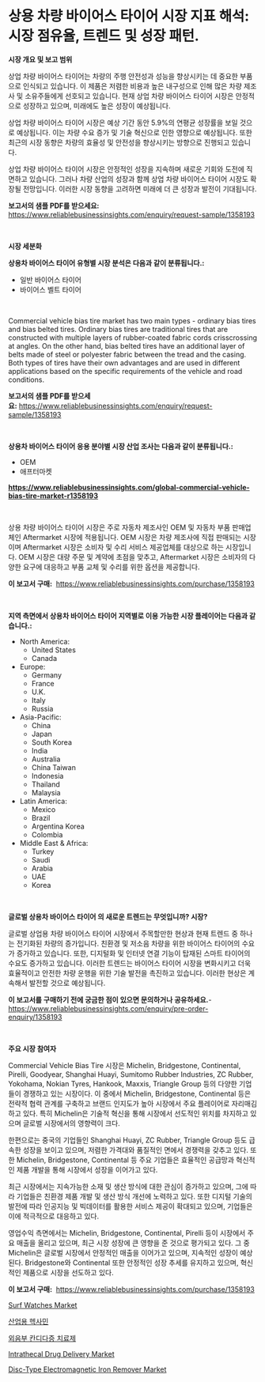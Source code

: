 <p><h1>상용 차량 바이어스 타이어 시장 지표 해석: 시장 점유율, 트렌드 및 성장 패턴.</h1></p><p><strong>시장 개요 및 보고 범위</strong></p>
<p><p>상업 차량 바이어스 타이어는 차량의 주행 안전성과 성능을 향상시키는 데 중요한 부품으로 인식되고 있습니다. 이 제품은 저렴한 비용과 높은 내구성으로 인해 많은 차량 제조사 및 소유주들에게 선호되고 있습니다. 현재 상업 차량 바이어스 타이어 시장은 안정적으로 성장하고 있으며, 미래에도 높은 성장이 예상됩니다.</p><p>상업 차량 바이어스 타이어 시장은 예상 기간 동안 5.9%의 연평균 성장률을 보일 것으로 예상됩니다. 이는 차량 수요 증가 및 기술 혁신으로 인한 영향으로 예상됩니다. 또한 최근의 시장 동향은 차량의 효율성 및 안전성을 향상시키는 방향으로 진행되고 있습니다.</p><p>상업 차량 바이어스 타이어 시장은 안정적인 성장을 지속하며 새로운 기회와 도전에 직면하고 있습니다. 그러나 차량 산업의 성장과 함께 상업 차량 바이어스 타이어 시장도 확장될 전망입니다. 이러한 시장 동향을 고려하면 미래에 더 큰 성장과 발전이 기대됩니다.</p></p>
<p><strong>보고서의 샘플 PDF를 받으세요:</strong> <a href="https://www.reliablebusinessinsights.com/enquiry/request-sample/1358193">https://www.reliablebusinessinsights.com/enquiry/request-sample/1358193</a></p>
<p>&nbsp;</p>
<p><strong>시장 세분화</strong></p>
<p><strong>상용차 바이어스 타이어 유형별 시장 분석은 다음과 같이 분류됩니다.:</strong></p>
<p><ul><li>일반 바이어스 타이어</li><li>바이어스 벨트 타이어</li></ul></p>
<p>&nbsp;</p>
<p><p>Commercial vehicle bias tire market has two main types - ordinary bias tires and bias belted tires. Ordinary bias tires are traditional tires that are constructed with multiple layers of rubber-coated fabric cords crisscrossing at angles. On the other hand, bias belted tires have an additional layer of belts made of steel or polyester fabric between the tread and the casing. Both types of tires have their own advantages and are used in different applications based on the specific requirements of the vehicle and road conditions.</p></p>
<p><strong>보고서의 샘플 PDF를 받으세요:</strong>&nbsp;<a href="https://www.reliablebusinessinsights.com/enquiry/request-sample/1358193">https://www.reliablebusinessinsights.com/enquiry/request-sample/1358193</a></p>
<p>&nbsp;</p>
<p><strong> 상용차 바이어스 타이어 응용 분야별 시장 산업 조사는 다음과 같이 분류됩니다.:</strong></p>
<p><ul><li>OEM</li><li>애프터마켓</li></ul></p>
<p><strong><a href="https://www.reliablebusinessinsights.com/global-commercial-vehicle-bias-tire-market-r1358193">https://www.reliablebusinessinsights.com/global-commercial-vehicle-bias-tire-market-r1358193</a></strong></p>
<p>&nbsp;</p>
<p><p>상용 차량 바이어스 타이어 시장은 주로 자동차 제조사인 OEM 및 자동차 부품 판매업체인 Aftermarket 시장에 적용됩니다. OEM 시장은 차량 제조사에 직접 판매되는 시장이며 Aftermarket 시장은 소비자 및 수리 서비스 제공업체를 대상으로 하는 시장입니다. OEM 시장은 대량 주문 및 계약에 초점을 맞추고, Aftermarket 시장은 소비자의 다양한 요구에 대응하고 부품 교체 및 수리를 위한 옵션을 제공합니다.</p></p>
<p><strong>이 보고서 구매:</strong>&nbsp; <a href="https://www.reliablebusinessinsights.com/purchase/1358193">https://www.reliablebusinessinsights.com/purchase/1358193</a></p>
<p>&nbsp;</p>
<p><strong>지역 측면에서 상용차 바이어스 타이어 지역별로 이용 가능한 시장 플레이어는 다음과 같습니다.:</strong></p>
<p><ul>
    <li>
        North America:
        <ul>
            <li>United States</li>
            <li>Canada</li>
        </ul>
    </li>
    <li>
        Europe:
        <ul>
            <li>Germany</li>
            <li>France</li>
            <li>U.K.</li>
            <li>Italy</li>
            <li>Russia</li>
        </ul>
    </li>
    <li>
        Asia-Pacific:
        <ul>
            <li>China</li>
            <li>Japan</li>
            <li>South Korea</li>
            <li>India</li>
            <li>Australia</li>
            <li>China Taiwan</li>
            <li>Indonesia</li>
            <li>Thailand</li>
            <li>Malaysia</li>
        </ul>
    </li>
    <li>
        Latin America:
        <ul>
            <li>Mexico</li>
            <li>Brazil</li>
            <li>Argentina Korea</li>
            <li>Colombia</li>
        </ul>
    </li>
    <li>
        Middle East & Africa:
        <ul>
            <li>Turkey</li>
            <li>Saudi</li>
            <li>Arabia</li>
            <li>UAE</li>
            <li>Korea</li>
        </ul>
    </li>
    </ul></p>
<p>&nbsp;</p>
<p><strong>글로벌 상용차 바이어스 타이어 의 새로운 트렌드는 무엇입니까? 시장?</strong></p>
<p><p>글로벌 상업용 차량 바이어스 타이어 시장에서 주목할만한 현상과 현재 트렌드 중 하나는 전기화된 차량의 증가입니다. 친환경 및 저소음 차량을 위한 바이어스 타이어의 수요가 증가하고 있습니다. 또한, 디지털화 및 인터넷 연결 기능이 탑재된 스마트 타이어의 수요도 증가하고 있습니다. 이러한 트렌드는 바이어스 타이어 시장을 변화시키고 더욱 효율적이고 안전한 차량 운행을 위한 기술 발전을 촉진하고 있습니다. 이러한 현상은 계속해서 발전할 것으로 예상됩니다.</p></p>
<p><strong>이 보고서를 구매하기 전에 궁금한 점이 있으면 문의하거나 공유하세요.</strong>- <a href="https://www.reliablebusinessinsights.com/enquiry/pre-order-enquiry/1358193">https://www.reliablebusinessinsights.com/enquiry/pre-order-enquiry/1358193</a></p>
<p>&nbsp;</p>
<p><strong>주요 시장 참여자</strong></p>
<p><p>Commercial Vehicle Bias Tire 시장은 Michelin, Bridgestone, Continental, Pirelli, Goodyear, Shanghai Huayi, Sumitomo Rubber Industries, ZC Rubber, Yokohama, Nokian Tyres, Hankook, Maxxis, Triangle Group 등의 다양한 기업들이 경쟁하고 있는 시장이다. 이 중에서 Michelin, Bridgestone, Continental 등은 전략적 협력 관계를 구축하고 브랜드 인지도가 높아 시장에서 주요 플레이어로 자리매김하고 있다. 특히 Michelin은 기술적 혁신을 통해 시장에서 선도적인 위치를 차지하고 있으며 글로벌 시장에서의 영향력이 크다.</p><p>한편으로는 중국의 기업들인 Shanghai Huayi, ZC Rubber, Triangle Group 등도 급속한 성장을 보이고 있으며, 저렴한 가격대와 품질적인 면에서 경쟁력을 갖추고 있다. 또한 Michelin, Bridgestone, Continental 등 주요 기업들은 효율적인 공급망과 혁신적인 제품 개발을 통해 시장에서 성장을 이어가고 있다.</p><p>최근 시장에서는 지속가능한 소재 및 생산 방식에 대한 관심이 증가하고 있으며, 그에 따라 기업들은 친환경 제품 개발 및 생산 방식 개선에 노력하고 있다. 또한 디지털 기술의 발전에 따라 인공지능 및 빅데이터를 활용한 서비스 제공이 확대되고 있으며, 기업들은 이에 적극적으로 대응하고 있다.</p><p>영업수익 측면에서는 Michelin, Bridgestone, Continental, Pirelli 등이 시장에서 주요 매출을 올리고 있으며, 최근 시장 성장에 큰 영향을 준 것으로 평가되고 있다. 그 중 Michelin은 글로벌 시장에서 안정적인 매출을 이어가고 있으며, 지속적인 성장이 예상된다. Bridgestone와 Continental 또한 안정적인 성장 추세를 유지하고 있으며, 혁신적인 제품으로 시장을 선도하고 있다.</p></p>
<p><strong>이 보고서 구매:</strong>&nbsp;&nbsp;<a href="https://www.reliablebusinessinsights.com/purchase/1358193">https://www.reliablebusinessinsights.com/purchase/1358193</a></p>
<p><p><a href="https://issuu.com/reportprime-2/docs/surf-watches-market-size-2030.pptx">Surf Watches Market</a></p><p><a href="https://github.com/nuekbpymrrz5/Market-Research-Report-List-2/blob/main/625214484448.md">산업용 헥사민</a></p><p><a href="https://github.com/lzuwsfreyoq70/Market-Research-Report-List-2/blob/main/531626083731.md">외음부 칸디다증 치료제</a></p><p><a href="https://github.com/juniordelafrance/Market-Research-Report-List-3/blob/main/intrathecal-drug-delivery-market.md">Intrathecal Drug Delivery Market</a></p><p><a href="https://github.com/brenzgnarento/Market-Research-Report-List-2/blob/main/disc-type-electromagnetic-iron-remover-market.md">Disc-Type Electromagnetic Iron Remover Market</a></p></p>